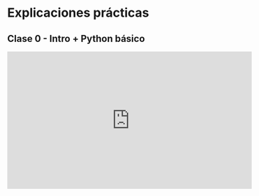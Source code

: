 # Explicaciones prácticas

## Clase 0 - Intro + Python básico

<iframe width="560" height="315" src="https://www.youtube.com/embed/gHF4E-z0dV0?si=Sxdl5nlrKiljaAAW" title="Clase 0 - Intro + Python básico" frameborder="0" allow="accelerometer; autoplay; clipboard-write; encrypted-media; gyroscope; picture-in-picture; web-share" referrerpolicy="strict-origin-when-cross-origin" allowfullscreen></iframe>
